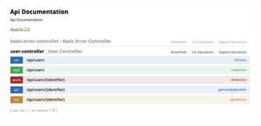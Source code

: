 ![Abaixo está a representação da documentação das APIs com o SWAGGER](https://github.com/OsmarVitor/RESTful-api-java-with-Spring-Boot/blob/master/src/main/resources/swagger/swagger.png)
